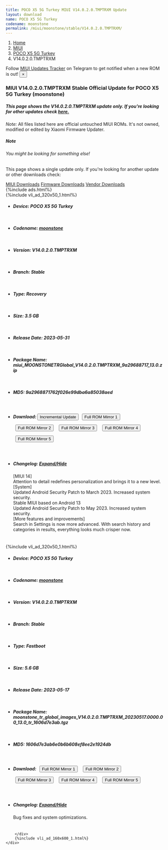 ```yaml
---
title: POCO X5 5G Turkey MIUI V14.0.2.0.TMPTRXM Update
layout: download
name: POCO X5 5G Turkey
codename: moonstone
permalink: /miui/moonstone/stable/V14.0.2.0.TMPTRXM/
---
```

<nav aria-label="breadcrumb">
    <ol class="breadcrumb">
        <li class="breadcrumb-item"><a href="/">Home</a></li>
        <li class="breadcrumb-item"><a href="/miui/">MIUI</a></li>
        <li class="breadcrumb-item"><a href="/miui/moonstone/">POCO X5 5G Turkey</a></li>
        <li class="breadcrumb-item active" aria-current="page">V14.0.2.0.TMPTRXM</li>
    </ol>
</nav>
<div class="alert alert-primary alert-dismissible fade show" role="alert">
    Follow <a href="https://t.me/MIUIUpdatesTracker" class="alert-link">MIUI Updates Tracker</a> on Telegram to get
    notified when a new ROM is out!
    <button type="button" class="close" data-dismiss="alert" aria-label="Close">
        <span aria-hidden="true">&times;</span>
    </button>
</div>
<div class="col-12 mx-auto">
    <h3 class="title bg-light p-2 rounded">MIUI V14.0.2.0.TMPTRXM Stable Official Update for POCO X5 5G Turkey (moonstone)</h3>
    <h5>This page shows the V14.0.2.0.TMPTRXM update only. If you're looking for other updates check
        <a href="/miui/moonstone/">here.</a></h5>
    <p><i>Note: </i>All files listed here are official untouched MIUI ROMs.
        It's not owned, modified or edited by Xiaomi Firmware Updater.</p>
    <div class="card">
        <div class="card-body">
            <h5 class="card-title">Note</h5>
            <h6 class="card-subtitle mb-2 text-muted">You might be looking for something else!</h6>
            <p class="card-text">This page shows a single update only.
                If you're looking for another update or other downloads check:</p>
            <a href="/miui/" class="card-link">MIUI Downloads</a>
            <a href="/firmware/" class="card-link">Firmware Downloads</a>
            <a href="/vendor/" class="card-link">Vendor Downloads</a>
        </div>
    </div>
    {%include ads.html%}
    <div class="row justify-content-center">
        <div class="col-10" id="downloads">
                    <div class="card card-body">
            {%include vli_ad_320x50_1.html%}
            <ul class="list-unstyled">
                <li style="padding-bottom: 10px;">
                    <h5><b>Device: </b>POCO X5 5G Turkey</h5>
                </li>
                <li style="padding-bottom: 10px;">
                    <h5><b>Codename: </b> <a href="/miui/moonstone/" target="_blank">moonstone</a> </h5>
                </li>
                <li style="padding-bottom: 10px;">
                    <h5><b>Version: </b>V14.0.2.0.TMPTRXM</h5>
                </li>
                <li style="padding-bottom: 10px;">
                    <h5><b>Branch: </b>Stable</h5>
                </li>
                <li style="padding-bottom: 10px;">
                    <h5><b>Type: </b>Recovery</h5>
                </li>
                <li style="padding-bottom: 10px;">
                    <h5><b>Size: </b>3.5 GB</h5>
                </li>
                <li style="padding-bottom: 10px;">
                    <h5><b>Release Date: </b>2023-05-31</h5>
                </li>
                <li style="padding-bottom: 10px;">
                    <h5><b>Package Name: </b><span id="filename" class="text-dark">miui_MOONSTONETRGlobal_V14.0.2.0.TMPTRXM_9a29688717_13.0.zip</span></h5>
                </li>
                <li style="padding-bottom: 10px;">
                    <h5><b>MD5: </b><span id="md5" class="text-muted">9a2968871762f026e99dba6a85038aed</span></h5>
                </li>
                <li style="padding-bottom: 10px;">
                    <h5><b>Download: </b><button type="button" id="incremental_download" class="btn btn-warning" onclick="window.open('https://bigota.d.miui.com/V14.0.2.0.TMPTRXM/miui-blockota-moonstone_tr_global-V14.0.1.0.TMPTRXM-V14.0.2.0.TMPTRXM-5923323e06-13.0.zip', '_blank');"><i class="fa fa-download"></i> Incremental Update</button> <button type="button" id="download" class="btn btn-primary" style="margin: 7px;" onclick="window.open('https://cdnorg.d.miui.com/V14.0.2.0.TMPTRXM/miui_MOONSTONETRGlobal_V14.0.2.0.TMPTRXM_9a29688717_13.0.zip', '_blank');"><i class="fa fa-download"></i> Full ROM Mirror 1</button> <button type="button" id="download" class="btn btn-primary" style="margin: 7px;" onclick="window.open('https://bkt-sgp-miui-ota-update-alisgp.oss-ap-southeast-1.aliyuncs.com/V14.0.2.0.TMPTRXM/miui_MOONSTONETRGlobal_V14.0.2.0.TMPTRXM_9a29688717_13.0.zip', '_blank');"><i class="fa fa-download"></i> Full ROM Mirror 2</button> <button type="button" id="download" class="btn btn-primary" style="margin: 7px;" onclick="window.open('https://bn.d.miui.com/V14.0.2.0.TMPTRXM/miui_MOONSTONETRGlobal_V14.0.2.0.TMPTRXM_9a29688717_13.0.zip', '_blank');"><i class="fa fa-download"></i> Full ROM Mirror 3</button> <button type="button" id="download" class="btn btn-primary" style="margin: 7px;" onclick="window.open('https://bigota.d.miui.com/V14.0.2.0.TMPTRXM/miui_MOONSTONETRGlobal_V14.0.2.0.TMPTRXM_9a29688717_13.0.zip', '_blank');"><i class="fa fa-download"></i> Full ROM Mirror 4</button> <button type="button" id="download" class="btn btn-primary" style="margin: 7px;" onclick="window.open('https://hugeota.d.miui.com/V14.0.2.0.TMPTRXM/miui_MOONSTONETRGlobal_V14.0.2.0.TMPTRXM_9a29688717_13.0.zip', '_blank');"><i class="fa fa-download"></i> Full ROM Mirror 5</button></h5>
                </li>
                <li style="padding-bottom: 10px;">
                    <h5><b>Changelog: </b><a href="#moonstone_1_changelog" data-toggle="collapse" role="button"
                            aria-expanded="false" aria-controls="moonstone_1_changelog"> <i class="fa fa-arrow-down"
                                aria-hidden="true"></i> Expand/Hide</a></h5>
                    <div class="collapse" id="moonstone_1_changelog">
                        <p id="changelog_text">[MIUI 14]<br>Attention to detail redefines personalization and brings it to a new level.<br>[System]<br>Updated Android Security Patch to March 2023. Increased system security.<br>Stable MIUI based on Android 13<br>Updated Android Security Patch to May 2023. Increased system security.<br>[More features and improvements]<br>Search in Settings is now more advanced. With search history and categories in results, everything looks much crisper now.</p>
                    </div>
                </li>
            </ul>
        </div>
        <div class="card card-body">
            {%include vli_ad_320x50_1.html%}
            <ul class="list-unstyled">
                <li style="padding-bottom: 10px;">
                    <h5><b>Device: </b>POCO X5 5G Turkey</h5>
                </li>
                <li style="padding-bottom: 10px;">
                    <h5><b>Codename: </b> <a href="/miui/moonstone/" target="_blank">moonstone</a> </h5>
                </li>
                <li style="padding-bottom: 10px;">
                    <h5><b>Version: </b>V14.0.2.0.TMPTRXM</h5>
                </li>
                <li style="padding-bottom: 10px;">
                    <h5><b>Branch: </b>Stable</h5>
                </li>
                <li style="padding-bottom: 10px;">
                    <h5><b>Type: </b>Fastboot</h5>
                </li>
                <li style="padding-bottom: 10px;">
                    <h5><b>Size: </b>5.6 GB</h5>
                </li>
                <li style="padding-bottom: 10px;">
                    <h5><b>Release Date: </b>2023-05-17</h5>
                </li>
                <li style="padding-bottom: 10px;">
                    <h5><b>Package Name: </b><span id="filename" class="text-dark">moonstone_tr_global_images_V14.0.2.0.TMPTRXM_20230517.0000.00_13.0_tr_1606d7e3ab.tgz</span></h5>
                </li>
                <li style="padding-bottom: 10px;">
                    <h5><b>MD5: </b><span id="md5" class="text-muted">1606d7e3ab6e0b6b608ef8ee2e1924db</span></h5>
                </li>
                <li style="padding-bottom: 10px;">
                    <h5><b>Download: </b> <button type="button" id="download" class="btn btn-primary" style="margin: 7px;" onclick="window.open('https://cdnorg.d.miui.com/V14.0.2.0.TMPTRXM/moonstone_tr_global_images_V14.0.2.0.TMPTRXM_20230517.0000.00_13.0_tr_1606d7e3ab.tgz', '_blank');"><i class="fa fa-download"></i> Full ROM Mirror 1</button> <button type="button" id="download" class="btn btn-primary" style="margin: 7px;" onclick="window.open('https://bkt-sgp-miui-ota-update-alisgp.oss-ap-southeast-1.aliyuncs.com/V14.0.2.0.TMPTRXM/moonstone_tr_global_images_V14.0.2.0.TMPTRXM_20230517.0000.00_13.0_tr_1606d7e3ab.tgz', '_blank');"><i class="fa fa-download"></i> Full ROM Mirror 2</button> <button type="button" id="download" class="btn btn-primary" style="margin: 7px;" onclick="window.open('https://bn.d.miui.com/V14.0.2.0.TMPTRXM/moonstone_tr_global_images_V14.0.2.0.TMPTRXM_20230517.0000.00_13.0_tr_1606d7e3ab.tgz', '_blank');"><i class="fa fa-download"></i> Full ROM Mirror 3</button> <button type="button" id="download" class="btn btn-primary" style="margin: 7px;" onclick="window.open('https://bigota.d.miui.com/V14.0.2.0.TMPTRXM/moonstone_tr_global_images_V14.0.2.0.TMPTRXM_20230517.0000.00_13.0_tr_1606d7e3ab.tgz', '_blank');"><i class="fa fa-download"></i> Full ROM Mirror 4</button> <button type="button" id="download" class="btn btn-primary" style="margin: 7px;" onclick="window.open('https://hugeota.d.miui.com/V14.0.2.0.TMPTRXM/moonstone_tr_global_images_V14.0.2.0.TMPTRXM_20230517.0000.00_13.0_tr_1606d7e3ab.tgz', '_blank');"><i class="fa fa-download"></i> Full ROM Mirror 5</button></h5>
                </li>
                <li style="padding-bottom: 10px;">
                    <h5><b>Changelog: </b><a href="#moonstone_2_changelog" data-toggle="collapse" role="button"
                            aria-expanded="false" aria-controls="moonstone_2_changelog"> <i class="fa fa-arrow-down"
                                aria-hidden="true"></i> Expand/Hide</a></h5>
                    <div class="collapse" id="moonstone_2_changelog">
                        <p id="changelog_text">Bug fixes and system optimizations.</p>
                    </div>
                </li>
            </ul>
        </div>

        </div>
        {%include vli_ad_160x600_1.html%}
    </div>
</div>
